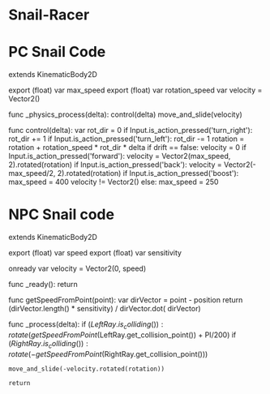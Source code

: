 # Snail-Racer

# PC Snail Code
extends KinematicBody2D

export (float) var max_speed
export (float) var rotation_speed
var velocity = Vector2()


func _physics_process(delta):
	control(delta)
	move_and_slide(velocity)  
	
func control(delta):
	var rot_dir = 0
	if Input.is_action_pressed('turn_right'):
		rot_dir += 1
	if Input.is_action_pressed('turn_left'):
		rot_dir -= 1
	rotation = rotation + rotation_speed * rot_dir * delta
	if drift == false:
		velocity = 0
	if Input.is_action_pressed('forward'):
		velocity = Vector2(max_speed, 2).rotated(rotation)
	if Input.is_action_pressed('back'):
		velocity = Vector2(-max_speed/2, 2).rotated(rotation)
	if Input.is_action_pressed('boost'):
		max_speed = 400
		velocity != Vector2()
	else:
		max_speed = 250

# NPC Snail code
extends KinematicBody2D

export (float) var speed
export (float) var sensitivity

onready var velocity = Vector2(0, speed)

func _ready():
	return
	
func getSpeedFromPoint(point):
	var dirVector = point - position
	return (dirVector.length() * sensitivity) / dirVector.dot(
	dirVector)

func _process(delta):
	if ($LeftRay.is_colliding()):
		rotate(getSpeedFromPoint($LeftRay.get_collision_point()) + 
		PI/200)
	if ($RightRay.is_colliding()):
		rotate(-getSpeedFromPoint($RightRay.get_collision_point()))
	
	move_and_slide(-velocity.rotated(rotation))
	
	return
